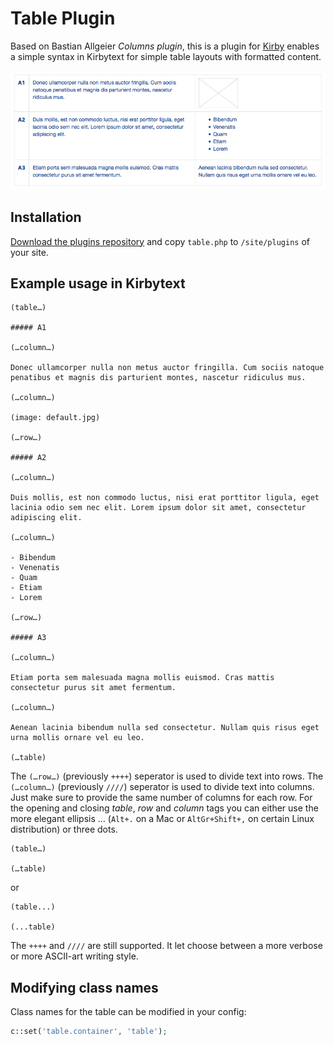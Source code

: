 # Table Plugin

Based on Bastian Allgeier *Columns plugin*, this is a plugin for [Kirby](http://getkirby.com/) enables a simple syntax in Kirbytext for simple table layouts with formatted content.

![Table](table.png)

## Installation

[Download the plugins repository](https://github.com/julien-gargot/kirby-plugin-table/archive/master.zip) and copy `table.php` to `/site/plugins` of your site.

## Example usage in Kirbytext

```
(table…)

##### A1

(…column…)

Donec ullamcorper nulla non metus auctor fringilla. Cum sociis natoque penatibus et magnis dis parturient montes, nascetur ridiculus mus.

(…column…)

(image: default.jpg)

(…row…)

##### A2

(…column…)

Duis mollis, est non commodo luctus, nisi erat porttitor ligula, eget lacinia odio sem nec elit. Lorem ipsum dolor sit amet, consectetur adipiscing elit.

(…column…)

- Bibendum
- Venenatis
- Quam
- Etiam
- Lorem

(…row…)

##### A3

(…column…)

Etiam porta sem malesuada magna mollis euismod. Cras mattis consectetur purus sit amet fermentum.

(…column…)

Aenean lacinia bibendum nulla sed consectetur. Nullam quis risus eget urna mollis ornare vel eu leo.

(…table)
```

The `(…row…)` (previously `++++`) seperator is used to divide text into rows. The `(…column…)` (previously `////`) seperator is used to divide text into columns. Just make sure to provide the same number of columns for each row. For the opening and closing *table*, *row* and *column* tags you can either use the more elegant ellipsis … (`Alt+.` on a Mac or `AltGr+Shift+,` on certain Linux distribution) or three dots.

```
(table…)

(…table)
```

or

```
(table...)

(...table)
```

The `++++` and `////` are still supported. It let choose between a more verbose or more ASCII-art writing style.

## Modifying class names

Class names for the table can be modified in your config:

```php
c::set('table.container', 'table');
```
